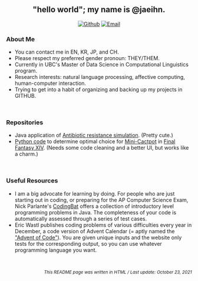 <!-- Introduction --!>

<h2 align="center">"hello world"; my name is @jaeihn.</h2>


<!-- Contact Links -->
<p align="center">
  <a href="https://www.github.com/jaeihn">
    <img alt="Github" src="https://img.shields.io/badge/GitHub-%2312100E.svg?&style=for-the-badge&logo=Github&logoColor=white" class="center"></a>
  <a href="mailto:jaeihn00@gmail.com">
    <img alt="Email" src="https://img.shields.io/badge/-Email-c14438?style=for-the-badge&logo=Gmail&logoColor=white" class="center"></a>
</p>


<h3>About Me</h3>
<ul>
  <li>You can contact me in EN, KR, JP, and CH. </li>
  <li>Please respect my preferred gender pronoun: THEY/THEM.</li>
  <li>Currently in UBC's Master of Data Science in Computational Linguistics program.</li>
  <li>Research interests: natural language processing, affective computing, human-computer interaction.</li>
  <li>Trying to get into a habit of organizing and backing up my projects in GITHUB.</li>
</ul>
<br>


<h3>Repositories</h3>
<ul>
  <li>Java application of <a href="https://github.com/jaeihn/AntibioticResistanceSimulation">Antibiotic resistance simulation</a>. (Pretty cute.)
  <li><a href="https://github.com/jaeihn/FFXIV-Mini-Cactpot-Solver">Python code</a> to determine optimal choice for <a href="https://ffxiv.consolegameswiki.com/wiki/Cactpot">Mini-Cactpot</a> in <a href="https://www.finalfantasyxiv.com/">Final Fantasy XIV</a>. (Needs some code cleaning and a better UI, but works like a charm.)</li>
</ul>
<br>
    
<h3>Useful Resources</h3>
<ul>
  <li>I am a big advocate for learning by doing. For people who are just starting out in coding, or preparing for the AP Computer Science Exam, Nick Parlante's <a href="https://codingbat.com/java">CodingBat</a> offers a collection of introductory level programming problems in Java. The completeness of your code is automatically assessed through a series of test cases.</li>
  <li>Eric Wastl publishes coding problems of various difficulties every year in December, a code version of Advent Calendar (= aptly named the <a href="https://adventofcode.com/">"Advent of Code"</a>). You are given unique inputs and the website only tests for the corresponding output, so you can use whatever programming language you want.</li>
</ul>
<br>

<!-- Footer -->
<p align="right"><i><sub>This README page was written in HTML / Last update: October 23, 2021</i></sub></p>

